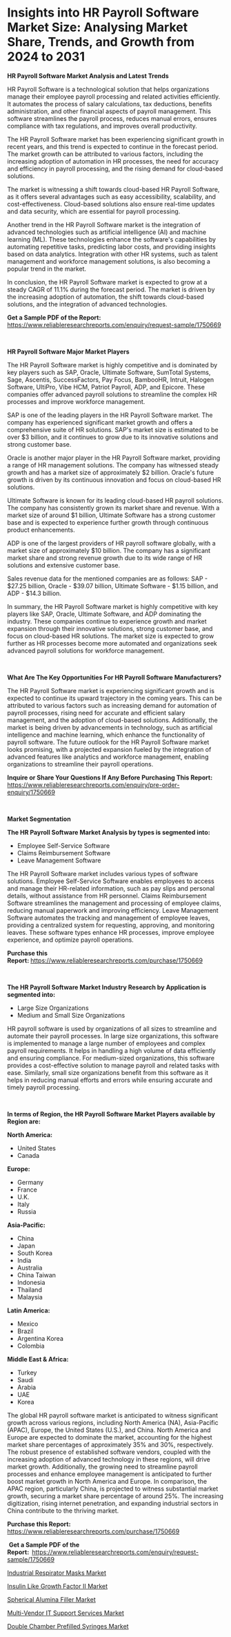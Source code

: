 <p><h1>Insights into HR Payroll Software Market Size: Analysing Market Share, Trends, and Growth from 2024 to 2031</h1></p><p><strong>HR Payroll Software Market Analysis and Latest Trends</strong></p>
<p><p>HR Payroll Software is a technological solution that helps organizations manage their employee payroll processing and related activities efficiently. It automates the process of salary calculations, tax deductions, benefits administration, and other financial aspects of payroll management. This software streamlines the payroll process, reduces manual errors, ensures compliance with tax regulations, and improves overall productivity.</p><p>The HR Payroll Software market has been experiencing significant growth in recent years, and this trend is expected to continue in the forecast period. The market growth can be attributed to various factors, including the increasing adoption of automation in HR processes, the need for accuracy and efficiency in payroll processing, and the rising demand for cloud-based solutions.</p><p>The market is witnessing a shift towards cloud-based HR Payroll Software, as it offers several advantages such as easy accessibility, scalability, and cost-effectiveness. Cloud-based solutions also ensure real-time updates and data security, which are essential for payroll processing.</p><p>Another trend in the HR Payroll Software market is the integration of advanced technologies such as artificial intelligence (AI) and machine learning (ML). These technologies enhance the software's capabilities by automating repetitive tasks, predicting labor costs, and providing insights based on data analytics. Integration with other HR systems, such as talent management and workforce management solutions, is also becoming a popular trend in the market.</p><p>In conclusion, the HR Payroll Software market is expected to grow at a steady CAGR of 11.1% during the forecast period. The market is driven by the increasing adoption of automation, the shift towards cloud-based solutions, and the integration of advanced technologies.</p></p>
<p><strong>Get a Sample PDF of the Report:&nbsp;</strong> <a href="https://www.reliableresearchreports.com/enquiry/request-sample/1750669">https://www.reliableresearchreports.com/enquiry/request-sample/1750669</a></p>
<p>&nbsp;</p>
<p><strong>HR Payroll Software Major Market Players</strong></p>
<p><p>The HR Payroll Software market is highly competitive and is dominated by key players such as SAP, Oracle, Ultimate Software, SumTotal Systems, Sage, Ascentis, SuccessFactors, Pay Focus, BambooHR, Intruit, Halogen Software, UltiPro, Vibe HCM, Patriot Payroll, ADP, and Epicore. These companies offer advanced payroll solutions to streamline the complex HR processes and improve workforce management.</p><p>SAP is one of the leading players in the HR Payroll Software market. The company has experienced significant market growth and offers a comprehensive suite of HR solutions. SAP's market size is estimated to be over $3 billion, and it continues to grow due to its innovative solutions and strong customer base.</p><p>Oracle is another major player in the HR Payroll Software market, providing a range of HR management solutions. The company has witnessed steady growth and has a market size of approximately $2 billion. Oracle's future growth is driven by its continuous innovation and focus on cloud-based HR solutions.</p><p>Ultimate Software is known for its leading cloud-based HR payroll solutions. The company has consistently grown its market share and revenue. With a market size of around $1 billion, Ultimate Software has a strong customer base and is expected to experience further growth through continuous product enhancements.</p><p>ADP is one of the largest providers of HR payroll software globally, with a market size of approximately $10 billion. The company has a significant market share and strong revenue growth due to its wide range of HR solutions and extensive customer base.</p><p>Sales revenue data for the mentioned companies are as follows: SAP - $27.25 billion, Oracle - $39.07 billion, Ultimate Software - $1.15 billion, and ADP - $14.3 billion.</p><p>In summary, the HR Payroll Software market is highly competitive with key players like SAP, Oracle, Ultimate Software, and ADP dominating the industry. These companies continue to experience growth and market expansion through their innovative solutions, strong customer base, and focus on cloud-based HR solutions. The market size is expected to grow further as HR processes become more automated and organizations seek advanced payroll solutions for workforce management.</p></p>
<p>&nbsp;</p>
<p><strong>What Are The Key Opportunities For HR Payroll Software Manufacturers?</strong></p>
<p><p>The HR Payroll Software market is experiencing significant growth and is expected to continue its upward trajectory in the coming years. This can be attributed to various factors such as increasing demand for automation of payroll processes, rising need for accurate and efficient salary management, and the adoption of cloud-based solutions. Additionally, the market is being driven by advancements in technology, such as artificial intelligence and machine learning, which enhance the functionality of payroll software. The future outlook for the HR Payroll Software market looks promising, with a projected expansion fueled by the integration of advanced features like analytics and workforce management, enabling organizations to streamline their payroll operations.</p></p>
<p><strong>Inquire or Share Your Questions If Any Before Purchasing This Report:</strong> <a href="https://www.reliableresearchreports.com/enquiry/pre-order-enquiry/1750669">https://www.reliableresearchreports.com/enquiry/pre-order-enquiry/1750669</a></p>
<p>&nbsp;</p>
<p><strong>Market Segmentation</strong></p>
<p><strong>The HR Payroll Software Market Analysis by types is segmented into:</strong></p>
<p><ul><li>Employee Self-Service Software</li><li>Claims Reimbursement Software</li><li>Leave Management Software</li></ul></p>
<p><p>The HR Payroll Software market includes various types of software solutions. Employee Self-Service Software enables employees to access and manage their HR-related information, such as pay slips and personal details, without assistance from HR personnel. Claims Reimbursement Software streamlines the management and processing of employee claims, reducing manual paperwork and improving efficiency. Leave Management Software automates the tracking and management of employee leaves, providing a centralized system for requesting, approving, and monitoring leaves. These software types enhance HR processes, improve employee experience, and optimize payroll operations.</p></p>
<p><strong>Purchase this Report:&nbsp;</strong><a href="https://www.reliableresearchreports.com/purchase/1750669">https://www.reliableresearchreports.com/purchase/1750669</a></p>
<p>&nbsp;</p>
<p><strong>The HR Payroll Software Market Industry Research by Application is segmented into:</strong></p>
<p><ul><li>Large Size Organizations</li><li>Medium and Small Size Organizations</li></ul></p>
<p><p>HR payroll software is used by organizations of all sizes to streamline and automate their payroll processes. In large size organizations, this software is implemented to manage a large number of employees and complex payroll requirements. It helps in handling a high volume of data efficiently and ensuring compliance. For medium-sized organizations, this software provides a cost-effective solution to manage payroll and related tasks with ease. Similarly, small size organizations benefit from this software as it helps in reducing manual efforts and errors while ensuring accurate and timely payroll processing.</p></p>
<p>&nbsp;</p>
<p><strong>In terms of Region, the HR Payroll Software Market Players available by Region are:</strong></p>
<p>
    <p> <strong> North America: </strong>
        <ul>
            <li>United States</li>
            <li>Canada</li>
        </ul>
        </p> 
    <p> <strong> Europe: </strong>
        <ul>
            <li>Germany</li>
            <li>France</li>
            <li>U.K.</li>
            <li>Italy</li>
            <li>Russia</li>
        </ul>
        </p> 
    <p> <strong> Asia-Pacific: </strong>
        <ul>
            <li>China</li>
            <li>Japan</li>
            <li>South Korea</li>
            <li>India</li>
            <li>Australia</li>
            <li>China Taiwan</li>
            <li>Indonesia</li>
            <li>Thailand</li>
            <li>Malaysia</li>
        </ul>
        </p> 
    <p> <strong> Latin America: </strong>
        <ul>
            <li>Mexico</li>
            <li>Brazil</li>
            <li>Argentina Korea</li>
            <li>Colombia</li>
        </ul>
        </p> 
    <p> <strong> Middle East & Africa: </strong>
        <ul>
            <li>Turkey</li>
            <li>Saudi</li>
            <li>Arabia</li>
            <li>UAE</li>
            <li>Korea</li>
        </ul>
    </p>
    </p>
<p><p>The global HR payroll software market is anticipated to witness significant growth across various regions, including North America (NA), Asia-Pacific (APAC), Europe, the United States (U.S.), and China. North America and Europe are expected to dominate the market, accounting for the highest market share percentages of approximately 35% and 30%, respectively. The robust presence of established software vendors, coupled with the increasing adoption of advanced technology in these regions, will drive market growth. Additionally, the growing need to streamline payroll processes and enhance employee management is anticipated to further boost market growth in North America and Europe. In comparison, the APAC region, particularly China, is projected to witness substantial market growth, securing a market share percentage of around 25%. The increasing digitization, rising internet penetration, and expanding industrial sectors in China contribute to the thriving market.</p></p>
<p><strong>Purchase this Report: </strong><a href="https://www.reliableresearchreports.com/purchase/1750669">https://www.reliableresearchreports.com/purchase/1750669</a></p>
<p>&nbsp;<strong>Get a Sample PDF of the Report:&nbsp;&nbsp;</strong><a href="https://www.reliableresearchreports.com/enquiry/request-sample/1750669">https://www.reliableresearchreports.com/enquiry/request-sample/1750669</a></p>
<p><strong></strong></p>
<p><p><a href="https://medium.com/@murraykoepp786/industrial-respirator-masks-market-trends-forecast-and-competitive-analysis-to-2031-e97bb81af5ed">Industrial Respirator Masks Market</a></p><p><a href="https://github.com/jonneygiverf/Market-Research-Report-List-2/blob/main/insulin-like-growth-factor-ii-market.md">Insulin Like Growth Factor II Market</a></p><p><a href="https://medium.com/@murraykoepp786/spherical-alumina-filler-market-report-reveals-the-latest-trends-and-growth-opportunities-of-this-0404b231dda7">Spherical Alumina Filler Market</a></p><p><a href="https://www.linkedin.com/pulse/multi-vendor-support-services-market-research-report-provides-utgie?trackingId=oznDb%2F6vSL6mLJ4tM5wNYw%3D%3D">Multi-Vendor IT Support Services Market</a></p><p><a href="https://www.linkedin.com/pulse/double-chamber-prefilled-syringes-market-offers-provide-0ehye?trackingId=%2F241myr7QUeuDu6ds6TWRQ%3D%3D">Double Chamber Prefilled Syringes Market</a></p></p>